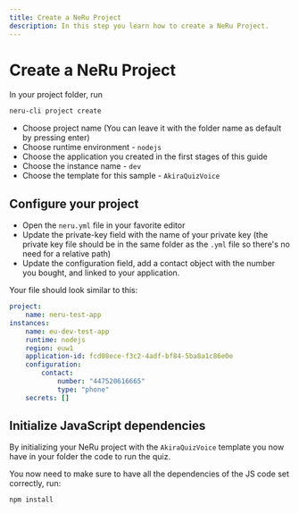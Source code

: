 ```yaml
---
title: Create a NeRu Project
description: In this step you learn how to create a NeRu Project.
---
```


# Create a NeRu Project

In your project folder, run
```sh
neru-cli project create
```

- Choose project name (You can leave it with the folder name as default by pressing enter)
- Choose runtime environment - `nodejs`
- Choose the application you created in the first stages of this guide
- Choose the instance name - `dev`
- Choose the template for this sample - `AkiraQuizVoice`

## Configure your project 

- Open the `neru.yml` file in your favorite editor
- Update the private-key field with the name of your private key (the private key file should be in the same folder as the `.yml` file so there's no need for a relative path)
- Update the configuration field, add a contact object with the number you bought, and linked to your application.

Your file should look similar to this:

```yml
project:
    name: neru-test-app
instances:
    name: eu-dev-test-app
    runtime: nodejs
    region: euw1
    application-id: fcd08ece-f3c2-4adf-bf84-5ba8a1c86e0e
    configuration:
        contact:
            number: "447520616665"
            type: "phone"
    secrets: []
```

## Initialize JavaScript dependencies

By initializing your NeRu project with the `AkiraQuizVoice` template you now have in your folder the code to run the quiz.

You now need to make sure to have all the dependencies of the JS code set correctly, run:

```sh
npm install
```